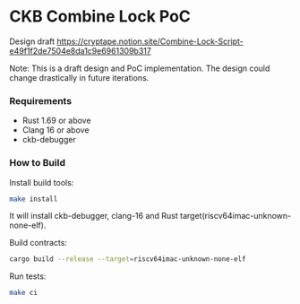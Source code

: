 # CKB Combine Lock PoC

Design draft https://cryptape.notion.site/Combine-Lock-Script-e49f1f2de7504e8da1c9e6961309b317

Note: This is a draft design and PoC implementation. The design could change drastically in future iterations.

### Requirements
- Rust 1.69 or above
- Clang 16 or above
- ckb-debugger

### How to Build
Install build tools:
``` sh
make install
```
It will install ckb-debugger, clang-16 and Rust target(riscv64imac-unknown-none-elf). 

Build contracts:
``` sh
cargo build --release --target=riscv64imac-unknown-none-elf
```

Run tests:
``` sh
make ci
```
